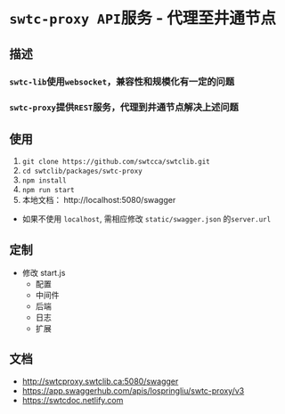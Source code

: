 # `swtc-proxy API`服务 - 代理至井通节点

## 描述

### `swtc-lib`使用`websocket`，兼容性和规模化有一定的问题

### `swtc-proxy`提供`REST`服务，代理到井通节点解决上述问题

## 使用

1. `git clone https://github.com/swtcca/swtclib.git`
2. `cd swtclib/packages/swtc-proxy`
3. `npm install`
4. `npm run start`
5. 本地文档： http://localhost:5080/swagger

- 如果不使用 `localhost`, 需相应修改 `static/swagger.json` 的`server.url`

## 定制

- 修改 start.js
  - 配置
  - 中间件
  - 后端
  - 日志
  - 扩展

## 文档

- http://swtcproxy.swtclib.ca:5080/swagger
- https://app.swaggerhub.com/apis/lospringliu/swtc-proxy/v3
- https://swtcdoc.netlify.com
